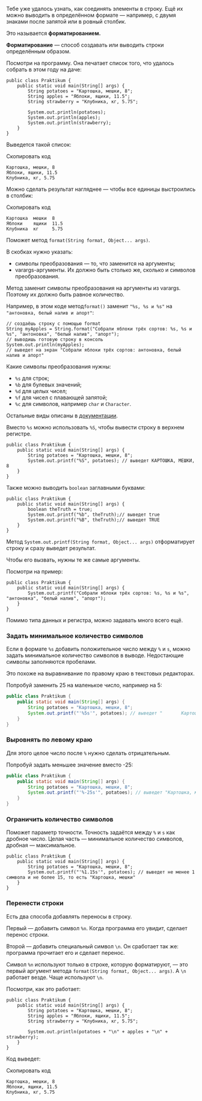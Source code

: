 Тебе уже удалось узнать, как соединять элементы в строку. Ещё их можно выводить в определённом формате — например, с двумя знаками после запятой или в ровный столбик.

Это называется **форматированием.**

**Форматирование** — способ создавать или выводить строки определённым образом.

Посмотри на программу. Она печатает список того, что удалось собрать в этом году на даче:



```
public class Praktikum {
    public static void main(String[] args) {
        String potatoes = "Картошка, мешки, 8";
        String apples = "Яблоки, ящики, 11.5";
        String strawberry = "Клубника, кг, 5.75";

        System.out.println(potatoes);
        System.out.println(apples);
        System.out.println(strawberry);
    }
} 
```

Выведется такой список:

Скопировать код

```
Картошка, мешки, 8
Яблоки, ящики, 11.5
Клубника, кг, 5.75 
```

Можно сделать результат нагляднее — чтобы все единицы выстроились в столбик:

Скопировать код

```
Картошка  мешки  8      
Яблоки    ящики  11.5   
Клубника  кг     5.75 
```

Поможет метод `format(String format, Object... args)`.

В скобках нужно указать:

- символы преобразования — то, что заменится на аргументы;
- varargs-аргументы. Их должно быть столько же, сколько и символов преобразования.

Метод заменит символы преобразования на аргументы из varargs. Поэтому их должно быть равное количество.

Например, в этом коде метод`format()` заменит `"%s, %s и %s"` на `"антоновка, белый налив и апорт"`:



```
// создаёшь строку с помощью format
String myApples = String.format("Собрали яблоки трёх сортов: %s, %s и %s", "антоновка", "белый налив", "апорт");
// выводишь готовую строку в консоль
System.out.println(myApples);
// выведет на экран "Собрали яблоки трёх сортов: антоновка, белый налив и апорт" 
```

Какие символы преобразования нужны:

- `%s` для строк;
- `%b` для булевых значений;
- `%d` для целых чисел;
- `%f` для чисел с плавающей запятой;
- `%c` для символов, например `char` и `Character`.

Остальные виды описаны в [документации](https://docs.oracle.com/javase/8/docs/api/java/util/Formatter.html#syntax).

Вместо `%s` можно использовать `%S`, чтобы вывести строку в верхнем регистре.



```
public class Praktikum {
    public static void main(String[] args) {
        String potatoes = "Картошка, мешки, 8";
        System.out.printf("%S", potatoes); // выведет КАРТОШКА, МЕШКИ, 8
    }
} 
```

Также можно выводить `boolean` заглавными буквами:



```
public class Praktikum {
    public static void main(String[] args) {
        boolean theTruth = true;
        System.out.printf("%b", theTruth);// выведет true
        System.out.printf("%B", theTruth);// выведет TRUE
    }
} 
```

Метод `System.out.printf(String format, Object... args)` отформатирует строку и сразу выведет результат.

Чтобы его вызвать, нужны те же самые аргументы.

Посмотри на пример:



```
public class Praktikum {
    public static void main(String[] args) {
        System.out.printf("Собрали яблоки трёх сортов: %s, %s и %s", "антоновка", "белый налив", "апорт");
    }
} 
```

Помимо типа данных и регистра, можно задавать много всего ещё.

### Задать минимальное количество символов

Если в формате `%s` добавить положительное число между `%` и `s`, можно задать минимальное количество символов в выводе. Недостающие символы заполняются пробелами.

Это похоже на выравнивание по правому краю в текстовых редакторах.

Попробуй заменить 25 на маленькое число, например на 5:

```java
public class Praktikum {
    public static void main(String[] args) {
        String potatoes = "Картошка, мешки, 8";
        System.out.printf("'%5s'", potatoes); // выведет "       Картошка, мешки, 8"
    }
}
```

### Выровнять по левому краю

Для этого целое число после `%` нужно сделать отрицательным.

Попробуй задать меньшее значение вместо -25:

```java
public class Praktikum {
    public static void main(String[] args) {
        String potatoes = "Картошка, мешки, 8";
        System.out.printf("'%-25s'", potatoes); // выведет "Картошка, мешки, 8       "
	}
}
```

### Ограничить количество символов

Поможет параметр точности. Точность задаётся между `%` и `s` как дробное число. Целая часть — минимальное количество символов, дробная — максимальное.



```
public class Praktikum {
    public static void main(String[] args) {
        String potatoes = "Картошка, мешки, 8";
        System.out.printf("'%1.15s'", potatoes); // выведет не менее 1 символа и не более 15, то есть "Картошка, мешки"
    }
} 
```

### Перенести строки

Есть два способа добавлять переносы в строку.

Первый — добавить символ `%n`. Когда программа его увидит, сделает перенос строки.

Второй — добавить специальный символ `\n`. Он сработает так же: программа прочитает его и сделает перенос.

Символ `%n` используют только в строке, которую форматируют, — это первый аргумент метода `format(String format, Object... args)`. А `\n` работает везде. Чаще используют `\n`.

Посмотри, как это работает:



```
public class Praktikum {
    public static void main(String[] args) {
        String potatoes = "Картошка, мешки, 8";
        String apples = "Яблоки, ящики, 11.5";
        String strawberry = "Клубника, кг, 5.75";

        System.out.println(potatoes + "\n" + apples + "\n" + strawberry);
    }
} 
```

Код выведет:

Скопировать код

```
Картошка, мешки, 8
Яблоки, ящики, 11.5
Клубника, кг, 5.75 
```